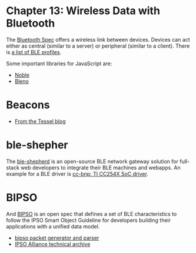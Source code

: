# Chapter 13: Wireless Data with Bluetooth

The [Bluetooth Spec](https://www.bluetooth.com/specifications/bluetooth-core-specification) offers a wireless link between devices. Devices can act either as central (similar to a server) or peripheral (similar to a client). There is [a list of BLE profiles](https://developer.bluetooth.org/gatt/services/Pages/ServicesHome.aspx).

Some important libraries for JavaScript are:

* [Noble](https://github.com/sandeepmistry/noble)
* [Bleno](https://github.com/sandeepmistry/bleno)

# Beacons

* [From the Tessel blog](https://tessel.io/blog/94173952967/you-probably-dont-need-an-ibeacon)


# ble-shepher

The [ble-shepherd](https://github.com/bluetoother/ble-shepherd) is an open-source BLE network gateway solution for full-stack web developers to integrate their BLE machines and webapps. An example for a BLE driver is [cc-bnp: TI CC254X SoC driver](https://github.com/bluetoother/cc-bnp).

# BIPSO

And [BIPSO](http://bluetoother.github.io/bipso) is an open spec that defines a set of BLE characteristics to follow the IPSO Smart Object Guideline for developers building their applications with a unified data model.

* [bipso packet generator and parser](https://github.com/bluetoother/bipso)
* [IPSO Alliance technical archive](http://www.ipso-alliance.org/ipso-community/resources/technical-archive/)
